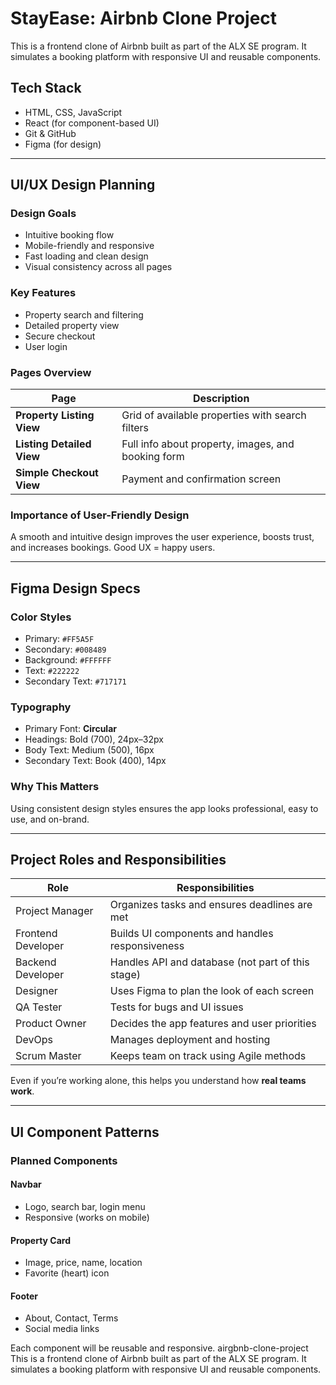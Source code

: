 # StayEase: Airbnb Clone Project

This is a frontend clone of Airbnb built as part of the ALX SE program. It simulates a booking platform with responsive UI and reusable components.

## Tech Stack
- HTML, CSS, JavaScript
- React (for component-based UI)
- Git & GitHub
- Figma (for design)

---

## UI/UX Design Planning

### Design Goals
- Intuitive booking flow
- Mobile-friendly and responsive
- Fast loading and clean design
- Visual consistency across all pages

### Key Features
- Property search and filtering
- Detailed property view
- Secure checkout
- User login

### Pages Overview

| Page | Description |
|------|-------------|
| **Property Listing View** | Grid of available properties with search filters |
| **Listing Detailed View** | Full info about property, images, and booking form |
| **Simple Checkout View** | Payment and confirmation screen |

### Importance of User-Friendly Design
A smooth and intuitive design improves the user experience, boosts trust, and increases bookings. Good UX = happy users.

---

## Figma Design Specs

### Color Styles
- Primary: `#FF5A5F`
- Secondary: `#008489`
- Background: `#FFFFFF`
- Text: `#222222`
- Secondary Text: `#717171`

### Typography
- Primary Font: **Circular**
- Headings: Bold (700), 24px–32px
- Body Text: Medium (500), 16px
- Secondary Text: Book (400), 14px

### Why This Matters
Using consistent design styles ensures the app looks professional, easy to use, and on-brand.

---

## Project Roles and Responsibilities

| Role | Responsibilities |
|------|------------------|
| Project Manager | Organizes tasks and ensures deadlines are met |
| Frontend Developer | Builds UI components and handles responsiveness |
| Backend Developer | Handles API and database (not part of this stage) |
| Designer | Uses Figma to plan the look of each screen |
| QA Tester | Tests for bugs and UI issues |
| Product Owner | Decides the app features and user priorities |
| DevOps | Manages deployment and hosting |
| Scrum Master | Keeps team on track using Agile methods |

Even if you’re working alone, this helps you understand how **real teams work**.

---

## UI Component Patterns

### Planned Components

#### Navbar
- Logo, search bar, login menu
- Responsive (works on mobile)

#### Property Card
- Image, price, name, location
- Favorite (heart) icon

#### Footer
- About, Contact, Terms
- Social media links

Each component will be reusable and responsive.
 airgbnb-clone-project
This is a frontend clone of Airbnb built as part of the ALX SE program. It simulates a booking platform with responsive UI and reusable components.
